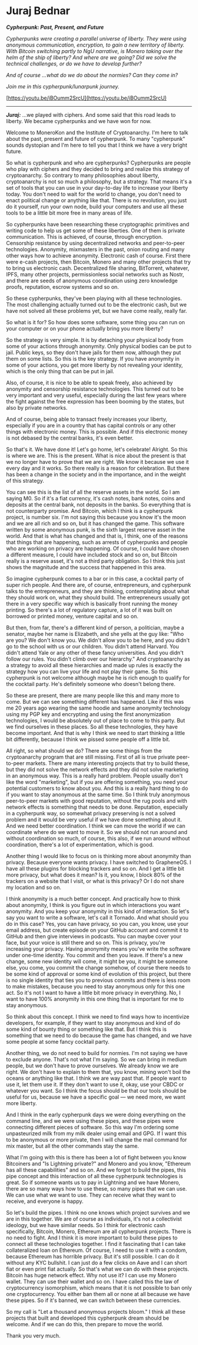 # Juraj Bednar

_**Cypherpunk: Past, Present, and Future**_

_Cypherpunks were creating a parallel universe of liberty. They were using anonymous communication, encryption, to gain a new territory of liberty. With Bitcoin switching partly to NgU narrative, is Monero taking over the helm of the ship of liberty? And where are we going? Did we solve the technical challenges, or do we have to develop further?_

_And of course …what do we do about the normies? Can they come in?_

_Join me in this cypherpunk/lunarpunk journey._

[https://youtu.be/iBOumm2SrcU](https://youtu.be/iBOumm2SrcU)

---

_**Juraj:**_ …we played with ciphers. And some said that this road leads to liberty. We became cypherpunks and we have won for now.

Welcome to MoneroKon and the Institute of Cryptoanarchy. I'm here to talk about the past, present and future of cypherpunk. To many "cypherpunk" sounds dystopian and I'm here to tell you that I think we have a very bright future.

So what is cypherpunk and who are cypherpunks? Cypherpunks are people who play with ciphers and they decided to bring and realize this strategy of cryptoanarchy. So contrary to many philosophies about liberty, cryptoanarchy is not so much a philosophy, but a strategy. That means it's a set of tools that you can use in your day-to-day life to increase your liberty today. You don't need to wait for the world to change, you don't need to enact political change or anything like that. There is no revolution, you just do it yourself, run your own node, build your computers and use all these tools to be a little bit more free in many areas of life.

So cypherpunks have been researching these cryptographic primitives and writing code to help us get some of these liberties. One of them is private communication. This is achieved, of course, through encryption. Censorship resistance by using decentralized networks and peer-to-peer technologies. Anonymity, mixmasters in the past, onion routing and many other ways how to achieve anonymity. Electronic cash of course. First there were e-cash projects, then Bitcoin, Monero and many other projects that try to bring us electronic cash. Decentralized file sharing, BitTorrent, whatever, IPFS, many other projects, permissionless social networks such as Nostr, and there are seeds of anonymous coordination using zero knowledge proofs, reputation, escrow systems and so on.

So these cypherpunks, they've been playing with all these technologies. The most challenging actually turned out to be the electronic cash, but we have not solved all these problems yet, but we have come really, really far.

So what is it for? So how does some software, some thing you can run on your computer or on your phone actually bring you more liberty?

So the strategy is very simple. It is by detaching your physical body from some of your actions through anonymity. Only physical bodies can be put to jail. Public keys, so they don't have jails for them now, although they put them on some lists. So this is the key strategy. If you have anonymity in some of your actions, you get more liberty by not revealing your identity, which is the only thing that can be put in jail.

Also, of course, it is nice to be able to speak freely, also achieved by anonymity and censorship resistance technologies. This turned out to be very important and very useful, especially during the last few years where the fight against the free expression has been booming by the states, but also by private networks.

And of course, being able to transact freely increases your liberty, especially if you are in a country that has capital controls or any other things with electronic money. This is possible. And if this electronic money is not debased by the central banks, it's even better.

So that's it. We have done it! Let's go home, let's celebrate! Alright. So this is where we are. This is the present. What is nice about the present is that we no longer have to prove that we are right. We know it because we use it every day and it works. So there really is a reason for celebration. But there has been a change in the society and in the importance, and in the weight of this strategy.

You can see this is the list of all the reserve assets in the world. So I am saying M0. So if it's a fiat currency, it's cash notes, bank notes, coins and deposits at the central bank, not deposits in the banks. So everything that is not counterparty promise. And Bitcoin, which I think is a cypherpunk project, is number six. I'm not saying this because you know it's the moon and we are all rich and so on, but it has changed the game. This software written by some anonymous punk, is the sixth largest reserve asset in the world. And that is what has changed and that is, I think, one of the reasons that things that are happening, such as arrests of cypherpunks and people who are working on privacy are happening. Of course, I could have chosen a different measure, I could have included stock and so on, but Bitcoin really is a reserve asset, it's not a third party obligation. So I think this just shows the magnitude and the success that happened in this area.

So imagine cypherpunk comes to a bar or in this case, a cocktail party of super rich people. And there are, of course, entrepreneurs, and cypherpunk talks to the entrepreneurs, and they are thinking, contemplating about what they should work on, what they should build. The entrepreneurs usually got there in a very specific way which is basically front running the money printing. So there's a lot of regulatory capture, a lot of it was built on borrowed or printed money, venture capital and so on.

But then, from far, there's a different kind of person, a politician, maybe a senator, maybe her name is Elizabeth, and she yells at the guy like: "Who are you? We don't know you. We didn't allow you to be here, and you didn't go to the school with us or our children. You didn't attend Harvard. You didn't attend Yale or any other of these fancy universities. And you didn't follow our rules. You didn't climb over our hierarchy." And cryptoanarchy as a strategy to avoid all these hierarchies and made up rules is exactly the strategy how you can live your life and not play their game. So this cypherpunk is not welcome although maybe he is rich enough to qualify for the cocktail party. He's definitely someone who doesn't belong there.

So these are present, there are many people like this and many more to come. But we can see something different has happened. Like if this was me 20 years ago wearing the same hoodie and same anonymity technology using my PGP key and encrypting and using the first anonymization technologies, I would be absolutely out of place to come to this party. But we find ourselves in these places. So all these technologies, they have become important. And that is why I think we need to start thinking a little bit differently, because I think we pissed some people off a little bit.

All right, so what should we do? There are some things from the cryptoanarchy program that are still missing. First of all is true private peer-to-peer markets. There are many interesting projects that try to build these, but they did not solve the network effects and they did not solve marketing in an anonymous way. This is a really hard problem. People usually don't like the word "marketing", but if you are offering something, you need your potential customers to know about you. And this is a really hard thing to do if you want to stay anonymous at the same time. So I think truly anonymous peer-to-peer markets with good reputation, without the rug pools and with network effects is something that needs to be done. Reputation, especially in a cypherpunk way, so somewhat privacy preserving is not a solved problem and it would be very useful if we have done something about it. And we need better coordination. I think we can move the world if we can coordinate where do we want to move it. So we should not run around and without coordination so much, of course, this also, if we run around without coordination, there's a lot of experimentation, which is good.

Another thing I would like to focus on is thinking more about anonymity than privacy. Because everyone wants privacy. I have switched to GrapheneOS. I have all these plugins for blocking trackers and so on. And I get a little bit more privacy, but what does it mean? Is it, you know, I block 80% of the trackers on a website that I visit, or what is this privacy? Or I do not share my location and so on.

I think anonymity is a much better concept. And practically how to think about anonymity, I think is you figure out in which interactions you want anonymity. And you keep your anonymity in this kind of interaction. So let's say you want to write a software, let's call it Tornado. And what should you do in this case? Yes, you can have privacy, so you can, you know, use your email address, but create episode on your GitHub account and commit it to GitHub and then give interviews in podcasts. You can maybe cover your face, but your voice is still there and so on. This is privacy, you're increasing your privacy. Having anonymity means you've write the software under one-time identity. You commit and then you leave. If there's a new change, some new identity will come, it might be you, it might be someone else, you come, you commit the change somehow, of course there needs to be some kind of approval or some kind of evolution of this project, but there is no single identity that ties you to previous commits and there is less room to make mistakes, because you need to stay anonymous only for this one act. So it's not I want to have a little bit more privacy in everything. No, I want to have 100% anonymity in this one thing that is important for me to stay anonymous.

So think about this concept. I think we need to find ways how to incentivize developers, for example, if they want to stay anonymous and kind of do some kind of bounty thing or something like that. But I think this is something that we need to do because the game has changed, and we have some people at some fancy cocktail party.

Another thing, we do not need to build for normies. I'm not saying we have to exclude anyone. That's not what I'm saying. So we can bring in medium people, but we don't have to prove ourselves. We already know we are right. We don't have to explain to them that, you know, mining won't boil the oceans or anything like that. I think we are way past that. If people want to use it, let them use it. If they don't want to use it, okay, use your CBDC or whatever you want. So I think the focus should be that our tools should be useful for us, because we have a specific goal — we need more, we want more liberty.

And I think in the early cypherpunk days we were doing everything on the command line, and we were using these pipes, and these pipes were connecting different pieces of software. So this way I'm ordering some unpasteurized milk from my milk dealer using email and GPG. If I want this to be anonymous or more private, then I will change the mail command for mix master, but all the other commands stay the same.

What I'm going with this is there has been a lot of fight between you know Bitcoiners and "Is Lightning private?" and Monero and you know, "Ethereum has all these capabilities" and so on. And we forgot to build the pipes, this pipe concept and this interaction of all these cypherpunk technologies is great. So if someone wants us to pay in Lightning and we have Monero, there are so many ways how to use these, so many pipes that we can use. We can use what we want to use. They can receive what they want to receive, and everyone is happy.

So let's build the pipes. I think no one knows which project survives and we are in this together. We are of course as individuals, it's not a collectivist ideology, but we have similar needs. So I think for electronic cash specifically, Bitcoin, Monero, Ethereum are all cypherpunk projects. There is no need to fight. And I think it is more important to build these pipes to connect all these technologies together. I find it fascinating that I can take collateralized loan on Ethereum. Of course, I need to use it with a condom, because Ethereum has horrible privacy. But it's still possible. I can do it without any KYC bullshit. I can just do a few clicks on Aave and I can short fiat or even print fiat actually. So that's what we can do with these projects. Bitcoin has huge network effect. Why not use it? I can use my Monero wallet. They can use their wallet and so on. I have called this the law of cryptocurrency isomorphism, which means that it is not possible to ban only one cryptocurrency. You either ban them all or none at all because we have these pipes. So if it's banned, we can switch between these currencies.

So my call is "Let a thousand anonymous projects bloom." I think all these projects that built and developed this cypherpunk dream should be welcome. And if we can do this, then prepare to move the world.

Thank you very much.
